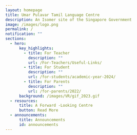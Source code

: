 ```yaml
---
layout: homepage
title: Umar Pulavar Tamil Language Centre
description: An Isomer site of the Singapore Government
image: /images/logo.png
permalink: /
notification: ""
sections:
  - hero:
      key_highlights:
        - title: For Teacher
          description: ""
          url: /For-Teachers/Useful-Links/
        - title: For Student
          description: ""
          url: /for-students/academic-year-2024/
        - title: For Parents
          description: ""
          url: /for-parents/2022/
      background: /images/VR/gif_2023.gif
  - resources:
      title: A Forward -Looking Centre
      button: Read More
  - announcements:
      title: Announcements
      id: announcements
---
```

